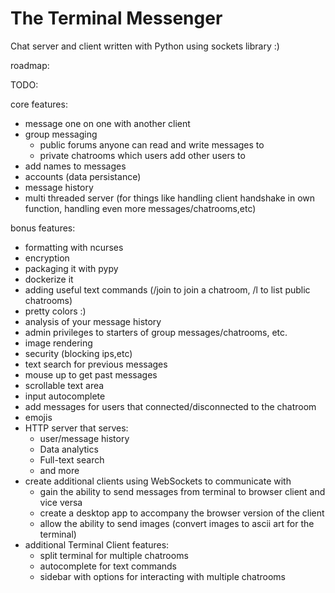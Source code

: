 # The Terminal Messenger #

Chat server and client written with Python using sockets library :)

roadmap:

TODO: 

core features:
- message one on one with another client
- group messaging
    - public forums anyone can read and write messages to
    - private chatrooms which users add other users to
- add names to messages
- accounts (data persistance)
- message history
- multi threaded server (for things like handling client handshake in own function, handling even more messages/chatrooms,etc)


bonus features:
- formatting with ncurses
- encryption
- packaging it with pypy
- dockerize it 
- adding useful text commands (/join to join a chatroom, /l to list public chatrooms)
- pretty colors :)
- analysis of your message history
- admin privileges to starters of group messages/chatrooms, etc.
- image rendering 
- security (blocking ips,etc)
- text search for previous messages
- mouse up to get past messages
- scrollable text area
- input autocomplete
- add messages for users that connected/disconnected to the chatroom
- emojis
- HTTP server that serves:
	- user/message history
	- Data analytics
	- Full-text search
	- and more
- create additional clients using WebSockets to communicate with
	- gain the ability to send messages from terminal to browser client and vice versa
	- create a desktop app to accompany the browser version of the client
	- allow the ability to send images (convert images to ascii art for the terminal)
- additional Terminal Client features:
	- split terminal for multiple chatrooms
	- autocomplete for text commands
	- sidebar with options for interacting with multiple chatrooms
